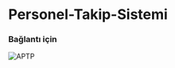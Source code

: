 # Personel-Takip-Sistemi 
### Bağlantı için
![APTP](https://user-images.githubusercontent.com/64806208/187751684-da303f9b-87cf-45eb-a2f5-76a636406b43.png)
